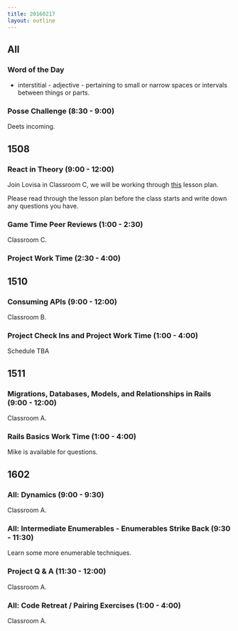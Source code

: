 ```yaml
---
title: 20160217
layout: outline
---
```


## All

### Word of the Day

* interstitial - adjective - pertaining to small or narrow spaces or intervals between things or parts.

### Posse Challenge (8:30 - 9:00)

Deets incoming.


## 1508

### React in Theory (9:00 - 12:00)

Join Lovisa in Classroom C, we will be working through [this](https://github.com/turingschool/lesson_plans/blob/master/ruby_04-apis_and_scalability/react_in_theory.markdown) lesson plan.

Please read through the lesson plan before the class starts and write down any questions you have.

### Game Time Peer Reviews (1:00 - 2:30)

Classroom C.

### Project Work Time (2:30 - 4:00)


## 1510

### Consuming APIs (9:00 - 12:00)

Classroom B.

### Project Check Ins and Project Work Time (1:00 - 4:00)

Schedule TBA


## 1511

### Migrations, Databases, Models, and Relationships in Rails (9:00 - 12:00)

Classroom A.

### Rails Basics Work Time (1:00 - 4:00)

Mike is available for questions.

## 1602

### All: Dynamics (9:00 - 9:30)

Classroom A.

### All: Intermediate Enumerables - Enumerables Strike Back (9:30 - 11:30)

Learn some more enumerable techniques.

### Project Q & A (11:30 - 12:00)

Classroom A.

### All: Code Retreat / Pairing Exercises (1:00 - 4:00)

Classroom A.

